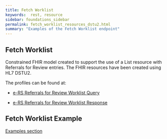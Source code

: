 ```yaml
---
title: Fetch Worklist
keywords:  rest, resource
sidebar: foundations_sidebar
permalink: fetch_worklist_resources_dstu2.html
summary: "Examples of the Fetch Worklist endpoint"
---
```


## Fetch Worklist ##

Constrained FHIR model created to support the use of a List resource with Referrals for Review entries.
The FHIR resources have been created using HL7 DSTU2.

The profiles can be found at:

- [e-RS Referrals for Review Worklist Query](https://data.developer.nhs.uk/specifications/eRS-draftd/Profile.ReferralsForReviewWorklistQuery/Profile.ReferralsForReviewWorklistQuery.html)

- [e-RS Referrals for Review Worklist Response](https://data.developer.nhs.uk/specifications/eRS-draftd/Profile.ReferralsForReviewWorklistResponse/Profile.ReferralsForReviewWorklistResponse.html)


## Fetch Worklist Example ##

[Examples section](https://data.developer.nhs.uk/specifications/eRS-draftd/Chapter.5.Examples/examples.html)